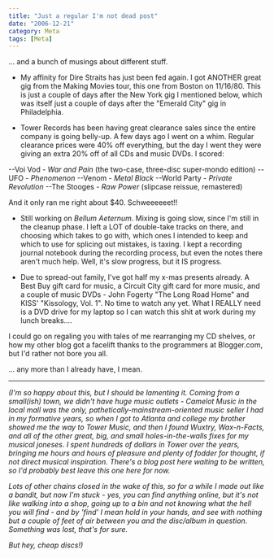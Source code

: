 ```yaml
---
title: "Just a regular I'm not dead post"
date: "2006-12-21"
category: Meta
tags: [Meta]
---
```


... and a bunch of musings about different stuff.

- My affinity for Dire Straits has just been fed again. I got ANOTHER great gig from the Making Movies tour, this one from Boston on 11/16/80. This is just a couple of days after the New York gig I mentioned below, which was itself just a couple of days after the "Emerald City" gig in Philadelphia.

- Tower Records has been having great clearance sales since the entire company is going belly-up. A few days ago I went on a whim. Regular clearance prices were 40% off everything, but the day I went they were giving an extra 20% off of all CDs and music DVDs. I scored:

--Voi Vod - *War and Pain* (the two-case, three-disc super-mondo edition) 
--UFO - *Phenomenon* 
--Venom - *Metal Black* 
--World Party - *Private Revolution* 
--The Stooges - *Raw Power* (slipcase reissue, remastered)

And it only ran me right about $40. Schweeeeeet!!

- Still working on *Bellum Aeternum*. Mixing is going slow, since I'm still in the cleanup phase. I left a LOT of double-take tracks on there, and choosing which takes to go with, which ones I intended to keep and which to use for splicing out mistakes, is taxing. I kept a recording journal notebook during the recording process, but even the notes there aren't much help. Well, it's slow progress, but it IS progress.

- Due to spread-out family, I've got half my x-mas presents already. A Best Buy gift card for music, a Circuit City gift card for more music, and a couple of music DVDs - John Fogerty "The Long Road Home" and KISS' "Kissology, Vol. 1". No time to watch any yet. What I REALLY need is a DVD drive for my laptop so I can watch this shit at work during my lunch breaks....

I could go on regaling you with tales of me rearranging my CD shelves, or how my other blog got a facelift thanks to the programmers at Blogger.com, but I'd rather not bore you all.

... any more than I already have, I mean.

***

*(I'm so happy about this, but I should be lamenting it. Coming from a small(ish) town, we didn't have huge music outlets - Camelot Music in the local mall was the only, pathetically-mainstream-oriented music seller I had in my formative years, so when I got to Atlanta and college my brother showed me the way to Tower Music, and then I found Wuxtry, Wax-n-Facts, and all of the other great, big, and small holes-in-the-walls fixes for my musical joneses. I spent hundreds of dollars in Tower over the years, bringing me hours and hours of pleasure and plenty of fodder for thought, if not direct musical inspiration. There's a blog post here waiting to be written, so I'd probably best leave this one here for now.*

*Lots of other chains closed in the wake of this, so for a while I made out like a bandit, but now I'm stuck - yes, you can find anything online, but it's not like walking into a shop, going up to a bin and not knowing what the hell you will find - and by 'find' I mean hold in your hands, and see with nothing but a couple of feet of air between you and the disc/album in question. Something was lost, that's for sure.*

*But hey, cheap discs!)*
